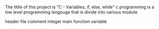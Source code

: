 The titile of this project is "C - Variables, if, else, while" c programming is a low level programming langouge that is divide into various modute 

header file 
comment
integer main function 
variable 
